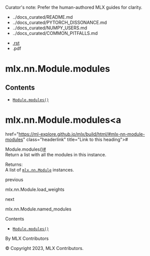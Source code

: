 Curator's note: Prefer the human-authored MLX guides for clarity.
- ../docs_curated/README.md
- ../docs_curated/PYTORCH_DISSONANCE.md
- ../docs_curated/NUMPY_USERS.md
- ../docs_curated/COMMON_PITFALLS.md


<div id="main-content" class="bd-main" role="main">

<div class="sbt-scroll-pixel-helper">

</div>

<div class="bd-content">

<div class="bd-article-container">

<div class="bd-header-article d-print-none">

<div class="header-article-items header-article__inner">

<div class="header-article-items__start">

<div class="header-article-item">

<span class="fa-solid fa-bars"></span>

</div>

</div>

<div class="header-article-items__end">

<div class="header-article-item">

<div class="article-header-buttons">

<a href="https://github.com/ml-explore/mlx"
class="btn btn-sm btn-source-repository-button"
data-bs-placement="bottom" data-bs-toggle="tooltip" target="_blank"
title="Source repository"><span class="btn__icon-container"> <em></em>
</span></a>

<div class="dropdown dropdown-download-buttons">

- <a
  href="https://ml-explore.github.io/mlx/build/html/_sources/python/nn/_autosummary/mlx.nn.Module.modules.rst"
  class="btn btn-sm btn-download-source-button dropdown-item"
  data-bs-placement="left" data-bs-toggle="tooltip" target="_blank"
  title="Download source file"><span class="btn__icon-container">
  <em></em> </span> <span class="btn__text-container">.rst</span></a>
- <span class="btn__icon-container"> </span>
  <span class="btn__text-container">.pdf</span>

</div>

<span class="btn__icon-container"> </span>

<span class="fa-solid fa-list"></span>

</div>

</div>

</div>

</div>

</div>

<div id="jb-print-docs-body" class="onlyprint">

# mlx.nn.Module.modules

<div id="print-main-content">

<div id="jb-print-toc">

<div>

## Contents

</div>

- <a
  href="https://ml-explore.github.io/mlx/build/html/#mlx.nn.Module.modules"
  class="reference internal nav-link"><span class="pre"><code
  class="docutils literal notranslate">Module.modules()</code></span></a>

</div>

</div>

</div>

<div id="searchbox">

</div>

<div id="mlx-nn-module-modules" class="section">

# mlx.nn.Module.modules<a
href="https://ml-explore.github.io/mlx/build/html/#mlx-nn-module-modules"
class="headerlink" title="Link to this heading">#</a>

<span class="sig-prename descclassname"><span class="pre">Module.</span></span><span class="sig-name descname"><span class="pre">modules</span></span><span class="sig-paren">(</span><span class="sig-paren">)</span><a
href="https://ml-explore.github.io/mlx/build/html/#mlx.nn.Module.modules"
class="headerlink" title="Link to this definition">#</a>  
Return a list with all the modules in this instance.

Returns<span class="colon">:</span>  
A list of <a
href="https://ml-explore.github.io/mlx/build/html/python/nn/module.html#mlx.nn.Module"
class="reference internal" title="mlx.nn.Module"><span class="pre"><code
class="sourceCode python">mlx.nn.Module</code></span></a> instances.

</div>

<div class="prev-next-area">

<a
href="https://ml-explore.github.io/mlx/build/html/python/nn/_autosummary/mlx.nn.Module.load_weights.html"
class="left-prev" title="previous page"><em></em></a>

<div class="prev-next-info">

previous

mlx.nn.Module.load_weights

</div>

<a
href="https://ml-explore.github.io/mlx/build/html/python/nn/_autosummary/mlx.nn.Module.named_modules.html"
class="right-next" title="next page"></a>

<div class="prev-next-info">

next

mlx.nn.Module.named_modules

</div>

</div>

</div>

<div class="bd-sidebar-secondary bd-toc">

<div class="sidebar-secondary-items sidebar-secondary__inner">

<div class="sidebar-secondary-item">

<div class="page-toc tocsection onthispage">

Contents

</div>

- <a
  href="https://ml-explore.github.io/mlx/build/html/#mlx.nn.Module.modules"
  class="reference internal nav-link"><span class="pre"><code
  class="docutils literal notranslate">Module.modules()</code></span></a>

</div>

</div>

</div>

</div>

<div class="bd-footer-content__inner container">

<div class="footer-item">

By MLX Contributors

</div>

<div class="footer-item">

© Copyright 2023, MLX Contributors.  

</div>

<div class="footer-item">

</div>

<div class="footer-item">

</div>

</div>

</div>
